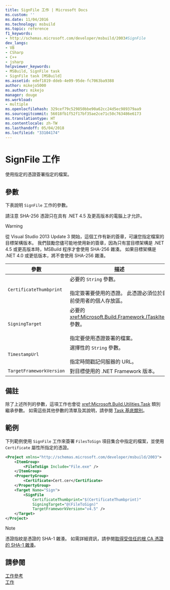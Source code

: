 ```yaml
---
title: SignFile 工作 | Microsoft Docs
ms.custom: ''
ms.date: 11/04/2016
ms.technology: msbuild
ms.topic: reference
f1_keywords:
- http://schemas.microsoft.com/developer/msbuild/2003#SignFile
dev_langs:
- VB
- CSharp
- C++
- jsharp
helpviewer_keywords:
- MSBuild, SignFile task
- SignFile task [MSBuild]
ms.assetid: edef1819-ddeb-4e09-95de-fc7063ba9388
author: mikejo5000
ms.author: mikejo
manager: douge
ms.workload:
- multiple
ms.openlocfilehash: 329cef79c529850bbe90a62cc24d5ec989379aa9
ms.sourcegitcommit: 56018fb1f52f17bf35ae2ce71c50c763486e6173
ms.translationtype: HT
ms.contentlocale: zh-TW
ms.lasthandoff: 05/04/2018
ms.locfileid: "33104174"
---
```

# <a name="signfile-task"></a>SignFile 工作

使用指定的憑證簽署指定的檔案。
  
## <a name="parameters"></a>參數

 下表說明 `SignFile` 工作的參數。
  
 請注意 SHA-256 憑證只在具有 .NET 4.5 及更高版本的電腦上才允許。
  
> [!WARNING]
> 從 Visual Studio 2013 Update 3 開始，這個工作有新的簽章，可讓您指定檔案的目標架構版本。 我們鼓勵您儘可能地使用新的簽章，因為只有當目標架構是 .NET 4.5 或更高版本時，MSBuild 程序才會使用 SHA-256 雜湊。 如果目標架構是 .NET 4.0 或更低版本，將不會使用 SHA-256 雜湊。
  
|參數|描述|
|---------------|-----------------|
|`CertificateThumbprint`|必要的 `String` 參數。<br /><br /> 指定簽署要使用的憑證。 此憑證必須位於目前使用者的個人存放區。|
|`SigningTarget`|必要的 <xref:Microsoft.Build.Framework.ITaskItem> 參數。<br /><br /> 指定要使用憑證簽署的檔案。|
|`TimestampUrl`|選擇性的 `String` 參數。<br /><br /> 指定時間戳記伺服器的 URL。|
|`TargetFrameworkVersion`|對目標使用的 .NET Framework 版本。|
  
## <a name="remarks"></a>備註

 除了上述所列的參數，這項工作也會從 <xref:Microsoft.Build.Utilities.Task> 類別繼承參數。 如需這些其他參數的清單及其說明，請參閱 [Task 基底類別](../msbuild/task-base-class.md)。
  
## <a name="example"></a>範例

 下列範例使用 `SignFile` 工作來簽署 `FilesToSign` 項目集合中指定的檔案，並使用 `Certificate` 屬性所指定的憑證。

```xml
<Project xmlns="http://schemas.microsoft.com/developer/msbuild/2003">
    <ItemGroup>
        <FileToSign Include="File.exe" />
    </ItemGroup>
    <PropertyGroup>
        <Certificate>Cert.cer</Certificate>
    </PropertyGroup>
    <Target Name="Sign">
        <SignFile
            CertificateThumbprint="$(CertificateThumbprint)"
            SigningTarget="@(FileToSign)"
            TargetFrameworkVersion="v4.5" />
    </Target>
</Project>
```

> [!NOTE]
> 憑證指紋是憑證的 SHA-1 雜湊。 如需詳細資訊，請參閱[取得受信任的根 CA 憑證的 SHA-1 雜湊](http://msdn.microsoft.com/en-us/dd641990-9a88-4228-a245-017797131a87)。
  
## <a name="see-also"></a>請參閱  
 [工作參考](../msbuild/msbuild-task-reference.md)   
 [工作](../msbuild/msbuild-tasks.md)